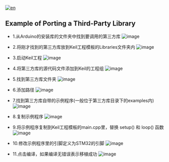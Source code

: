 [![en](https://img.shields.io/badge/lang-en-red.svg)](https://github.com/anilberg/Arduino-For-Keil/tree/main/How%20to%20use%20Arduino%20library/README.en.md)

## Example of Porting a Third-Party Library
* 1.从Arduino的安装库的文件夹中找到要调用的第三方库
![image](https://github.com/FASTSHIFT/Arduino-For-Keil/blob/master/How%20to%20use%20Arduino%20library/1.png)

* 2.将刚才找到的第三方库放到Keil工程模板的Libraries文件夹内
![image](https://github.com/FASTSHIFT/Arduino-For-Keil/blob/master/How%20to%20use%20Arduino%20library/2.png)

* 3.启动Keil工程
![image](https://github.com/FASTSHIFT/Arduino-For-Keil/blob/master/How%20to%20use%20Arduino%20library/3.png)

* 4.将第三方库的源代码文件添加到Keil的工程组
![image](https://github.com/FASTSHIFT/Arduino-For-Keil/blob/master/How%20to%20use%20Arduino%20library/4.png)

* 5.找到第三方库文件夹
![image](https://github.com/FASTSHIFT/Arduino-For-Keil/blob/master/How%20to%20use%20Arduino%20library/5.png)

* 6.添加路径
![image](https://github.com/FASTSHIFT/Arduino-For-Keil/blob/master/How%20to%20use%20Arduino%20library/6.png)

* 7.找到第三方库自带的示例程序(一般位于第三方库目录下的examples内)
![image](https://github.com/FASTSHIFT/Arduino-For-Keil/blob/master/How%20to%20use%20Arduino%20library/7.png)

* 8.复制示例程序
![image](https://github.com/FASTSHIFT/Arduino-For-Keil/blob/master/How%20to%20use%20Arduino%20library/8.png)

* 9.将示例程序复制到Keil工程模板的main.cpp里，替换 setup() 和 loop() 函数
![image](https://github.com/FASTSHIFT/Arduino-For-Keil/blob/master/How%20to%20use%20Arduino%20library/9.png)

* 10.修改示例程序里的引脚定义为STM32的引脚
![image](https://github.com/FASTSHIFT/Arduino-For-Keil/blob/master/How%20to%20use%20Arduino%20library/10.png)

* 11.点击编译，如果编译无错误表示移植成功
![image](https://github.com/FASTSHIFT/Arduino-For-Keil/blob/master/How%20to%20use%20Arduino%20library/11.png)
